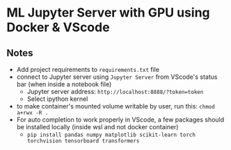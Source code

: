 # ML Jupyter Server with GPU using Docker & VScode 

## Notes

* Add project requirements to `requirements.txt` file
* connect to Jupyter server using `Jupyter Server` from VScode's status bar (when inside a notebook file)
    - Jupyter server address: `http://localhost:8888/?token=token`
    - Select ipython kernel
* to make container's mounted volume writable by user, run this: `chmod a+rwx -R .`
* For auto completion to work properly in VScode, a few packages should be installed locally (inside wsl and not docker container)
    - `pip install pandas numpy matplotlib scikit-learn torch torchvision tensorboard transformers`
